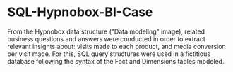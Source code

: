 # SQL-Hypnobox-BI-Case

From the Hypnobox data structure ("Data modeling" image), related business questions and answers were conducted in order to extract relevant insights about: visits made to each product, and media conversion per visit made. For this, SQL query structures were used in a fictitious database following the syntax of the Fact and Dimensions tables modeled.
